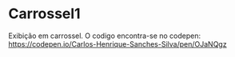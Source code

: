 # Carrossel1

Exibição em carrossel. O codigo encontra-se no codepen: https://codepen.io/Carlos-Henrique-Sanches-Silva/pen/OJaNQgz
